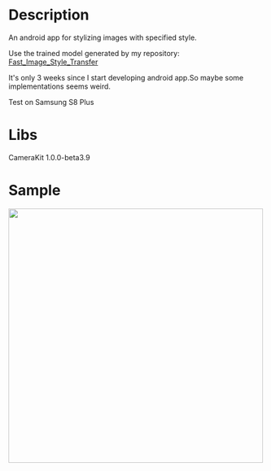 # Description
An android app for stylizing images with specified style.

Use the trained model generated by my repository: [Fast_Image_Style_Transfer](https://github.com/cruzsoma/Fast_Image_Style_Transfer)

It's only 3 weeks since I start developing android app.So maybe some implementations seems weird.

Test on Samsung S8 Plus

# Libs
CameraKit 1.0.0-beta3.9

# Sample
<img src="https://github.com/cruzsoma/Fast_Image_Style_Transfer/blob/master/images/style_transfer_test.gif" width="500" />
